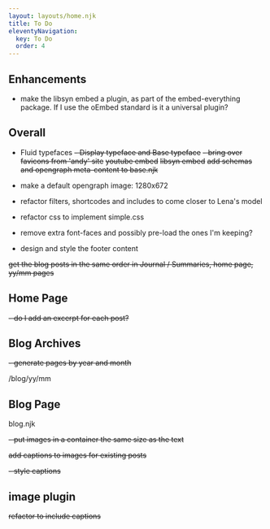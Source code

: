 ```yaml
---
layout: layouts/home.njk
title: To Do
eleventyNavigation:
  key: To Do
  order: 4
---
```


## Enhancements
- make the libsyn embed a plugin, as part of the embed-everything package.  If I use the oEmbed standard is it a universal plugin?


## Overall

- Fluid typefaces
~~- Display typeface and Base typeface~~
~~- bring over favicons from 'andy' site~~
~~youtube embed~~
~~libsyn embed~~
~~add schemas and opengraph meta-content to base.njk~~
- make a default opengraph image:  1280x672

- refactor filters, shortcodes and includes to come closer to Lena's model

- refactor css to implement simple.css 
  
- remove extra font-faces and possibly pre-load the ones I'm keeping?

- design and style the footer content

~~get the blog posts in the same order in Journal / Summaries, home page, yy/mm pages~~

## Home Page

~~- do I add an excerpt for each post?~~
  
## Blog Archives
~~- generate pages by year and month~~

/blog/yy/mm

## Blog Page
blog.njk

~~- put images in a container the same size as the text~~

~~add captions to images for existing posts~~

 ~~- style captions~~
  
## image plugin

~~refactor to include captions~~


    